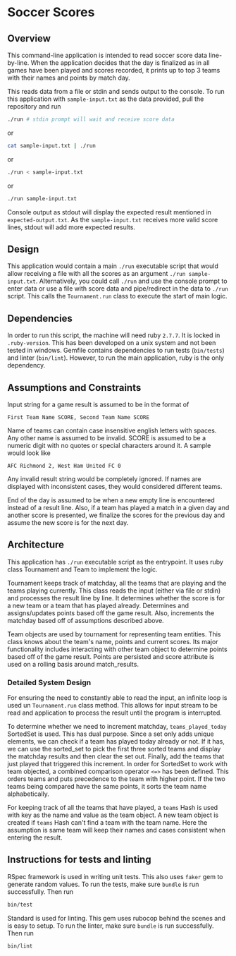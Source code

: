 # Soccer Scores

## Overview
This command-line application is intended to read soccer score data line-by-line. When the application decides that the day is finalized as in all games have been played and scores recorded, it prints up to top 3 teams with their names and points by match day.

This reads data from a file or stdin and sends output to the console. To run this application with `sample-input.txt` as the data provided, pull the repository and run 
```sh
./run # stdin prompt will wait and receive score data
```
or
```sh
cat sample-input.txt | ./run
```
or
```sh
./run < sample-input.txt
```
or
```sh
./run sample-input.txt
```

Console output as stdout will display the expected result mentioned in `expected-output.txt`. As the `sample-input.txt` receives more valid score lines, stdout will add more expected results.

## Design
This application would contain a main `./run` executable script that would allow receiving a file with all the scores as an argument `./run sample-input.txt`. Alternatively, you could call `./run` and use the console prompt to enter data or use a file with score data and pipe/redirect in the data to `./run` script. This calls the `Tournament.run` class to execute the start of main logic.

## Dependencies
In order to run this script, the machine will need ruby `2.7.7`. It is locked in `.ruby-version`. This has been developed on a unix system and not been tested in windows. Gemfile contains dependencies to run tests (`bin/tests`) and linter (`bin/lint`). However, to run the main application, ruby is the only dependency.

## Assumptions and Constraints
Input string for a game result is assumed to be in the format of
```
First Team Name SCORE, Second Team Name SCORE
```
Name of teams can contain case insensitive english letters with spaces. Any other name is assumed to be invalid. SCORE is assumed to be a numeric digit with no quotes or special characters around it. A sample would look like
```
AFC Richmond 2, West Ham United FC 0
```

Any invalid result string would be completely ignored. If names are displayed with inconsistent cases, they would considered different teams.

End of the day is assumed to be when a new empty line is encountered instead of a result line. Also, if a team has played a match in a given day and another score is presented, we finalize the scores for the previous day and assume the new score is for the next day.

## Architecture
This application has `./run` executable script as the entrypoint. It uses ruby class Tournament and Team to implement the logic.

Tournament keeps track of matchday, all the teams that are playing and the teams playing currently. This class reads the input (either via file or stdin) and processes the result line by line. It determines whether the score is for a new team or a team that has played already. Determines and assigns/updates points based off the game result. Also, increments the matchday based off of assumptions described above.

Team objects are used by tournament for representing team entities. This class knows about the team's name, points and current scores. Its major functionality includes interacting with other team object to determine points based off of the game result. Points are persisted and score attribute is used on a rolling basis around match_results.

### Detailed System Design
For ensuring the need to constantly able to read the input, an infinite loop is used un `Tournament.run` class method. This allows for input stream to be read and application to process the result until the program is interrupted.

To determine whether we need to increment matchday, `teams_played_today` SortedSet is used. This has dual purpose. Since a set only adds unique elements, we can check if a team has played today already or not. If it has, we can use the sorted_set to pick the first three sorted teams and display the matchday results and then clear the set out. Finally, add the teams that just played that triggered this increment. In order for SortedSet to work with team objected, a combined comparison operator `<=>` has been defined. This orders teams and puts precedence to the team with higher point. If the two teams being compared have the same points, it sorts the team name alphabetically.

For keeping track of all the teams that have played, a `teams` Hash is used with key as the name and value as the team object. A new team object is created if `teams` Hash can't find a team with the team name. Here the assumption is same team will keep their names and cases consistent when entering the result.

## Instructions for tests and linting
RSpec framework is used in writing unit tests. This also uses `faker` gem to generate random values. To run the tests, make sure `bundle` is run successfully. Then run 
```sh
bin/test
```

Standard is used for linting. This gem uses rubocop behind the scenes and is easy to setup. To run the linter, make sure `bundle` is run successfully. Then run
```sh
bin/lint
```
